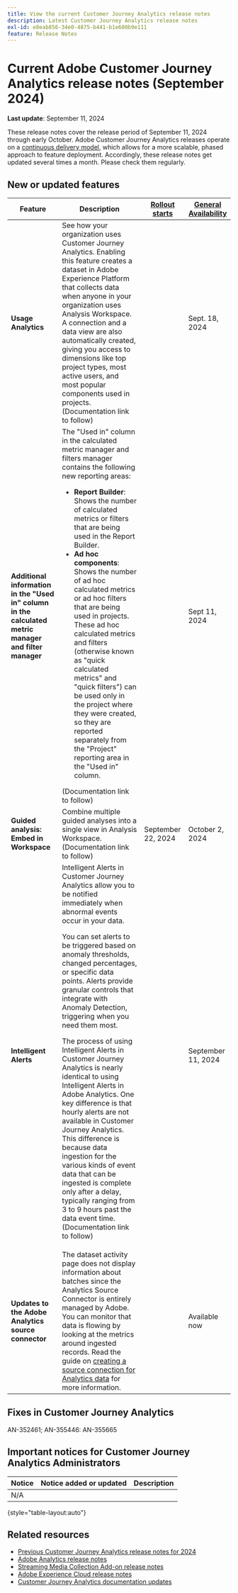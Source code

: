 ```yaml
---
title: View the current Customer Journey Analytics release notes
description: Latest Customer Journey Analytics release notes
exl-id: e8eab856-34e0-4875-b441-b1e680b9e111
feature: Release Notes
---
```

# Current Adobe Customer Journey Analytics release notes (September 2024)

**Last update**: September 11, 2024

These release notes cover the release period of September 11, 2024 through early October. Adobe Customer Journey Analytics releases operate on a [continuous delivery model](releases.md), which allows for a more scalable, phased approach to feature deployment. Accordingly, these release notes get updated several times a month. Please check them regularly.

## New or updated features 

| Feature | Description | [Rollout starts](releases.md) | [General Availability](releases.md) |
| ----------- | ---------- | ------- | ---- |
| **Usage Analytics** | See how your organization uses Customer Journey Analytics. Enabling this feature creates a dataset in Adobe Experience Platform that collects data when anyone in your organization uses Analysis Workspace. A connection and a data view are also automatically created, giving you access to dimensions like top project types, most active users, and most popular components used in projects. (Documentation link to follow) |  |  Sept. 18, 2024 |
| **Additional information in the "Used in" column in the calculated metric manager and filter manager** | The "Used in" column in the calculated metric manager and filters manager contains the following new reporting areas:<ul><li>**Report Builder**: Shows the number of calculated metrics or filters that are being used in the Report Builder.</li><li>**Ad hoc components**: Shows the number of ad hoc calculated metrics or ad hoc filters that are being used in projects. These ad hoc calculated metrics and filters (otherwise known as "quick calculated metrics" and "quick filters") can be used only in the project where they were created, so they are reported separately from the "Project" reporting area in the "Used in" column.</li></ul>(Documentation link to follow)|  | Sept 11, 2024 |
| **Guided analysis: Embed in Workspace** |  Combine multiple guided analyses into a single view in Analysis Workspace. (Documentation link to follow) | September 22, 2024  | October 2, 2024 |
| **Intelligent Alerts** | Intelligent Alerts in Customer Journey Analytics allow you to be notified immediately when abnormal events occur in your data.<p>You can set alerts to be triggered based on anomaly thresholds, changed percentages, or specific data points. Alerts provide granular controls that integrate with Anomaly Detection, triggering when you need them most.</p><p>The process of using Intelligent Alerts in Customer Journey Analytics is nearly identical to using Intelligent Alerts in Adobe Analytics. One key difference is that hourly alerts are not available in Customer Journey Analytics. This difference is because data ingestion for the various kinds of event data that can be ingested is complete only after a delay, typically ranging from 3 to 9 hours past the data event time. (Documentation link to follow)</p><p><!--[Learn more](/help/analysis-workspace/c-intelligent-alerts/intellligent-alerts.md)--></p> |  | September 11, 2024 |
| **Updates to the Adobe Analytics source connector** | The dataset activity page does not display information about batches since the Analytics Source Connector is entirely managed by Adobe. You can monitor that data is flowing by looking at the metrics around ingested records. Read the guide on [creating a source connection for Analytics data](https://experienceleague.adobe.com/en/docs/experience-platform/sources/ui-tutorials/create/adobe-applications/analytics) for more information. |  | Available now |

## Fixes in Customer Journey Analytics

AN-352461; AN-355446: AN-355665

## Important notices for Customer Journey Analytics Administrators

| Notice | Notice added or updated | Description |
| --- | --- | --- |
| N/A | | | 

{style="table-layout:auto"}

## Related resources

* [Previous Customer Journey Analytics release notes for 2024](/help/release-notes/2024.md)
* [Adobe Analytics release notes](https://experienceleague.adobe.com/docs/analytics/release-notes/latest.html)
* [Streaming Media Collection Add-on release notes](https://experienceleague.adobe.com/docs/media-analytics/using/additional-resources/release-notes.html)
* [Adobe Experience Cloud release notes](https://experienceleague.adobe.com/docs/release-notes/experience-cloud/current.html)
* [Customer Journey Analytics documentation updates](/help/release-notes/doc-changes.md)
